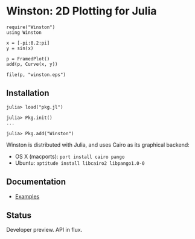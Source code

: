 
Winston: 2D Plotting for Julia
==============================

    require("Winston")
    using Winston

    x = [-pi:0.2:pi]
    y = sin(x)

    p = FramedPlot()
    add(p, Curve(x, y))

    file(p, "winston.eps")

Installation
------------

    julia> load("pkg.jl")

    julia> Pkg.init()
    ...

    julia> Pkg.add("Winston")

Winston is distributed with Julia, and uses Cairo as its
graphical backend:

* OS X (macports): `port install cairo pango`
* Ubuntu: `aptitude install libcairo2 libpango1.0-0`

Documentation
-------------

* [Examples](https://github.com/nolta/Winston.jl/blob/master/doc/examples.md)

Status
------

Developer preview. API in flux.

